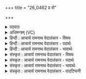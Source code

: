 +++
title = "26_0462 प्र वो"

+++
<details><summary>पदपाठः</summary>

प्र꣢। वः꣣। महे꣢। म꣣त꣡यः꣢। य꣣न्तु। वि꣡ष्ण꣢꣯वे। म꣣रु꣡त्व꣢ते। गि꣣रिजाः꣢। गि꣣रि। जाः꣢। ए꣣वया꣡म꣢रुत्। ए꣣वया꣢। म꣣रुत्। प्र꣢। श꣡र्धा꣢꣯य। प्र। य꣡ज्य꣢꣯वे। सु꣣खाद꣡ये꣢। सु꣣। खाद꣡ये꣢। त꣣व꣡से꣢। भ꣣न्द꣡दि꣢ष्टये। भ꣣न्द꣢त्। इ꣣ष्टये। धु꣡नि꣢꣯व्रताय। धु꣡नि꣢꣯। व्र꣣ताय। श꣡व꣢꣯से। ४६२।
</details>

<details><summary>अधिमन्त्रम् (VC)</summary>

- मरुतः
- एवयामरुदात्रेयः
- अतिजगती
- निषादः
- ऐन्द्रं काण्डम्
</details>

<details><summary>हिन्दी : आचार्य रामनाथ वेदालंकार - विषयः</summary>

अगले मन्त्र के देवता ‘मरुतः’ हैं। इसमें विष्णु और मरुतों की सहायता से आत्मिक और राष्ट्रिय उत्कर्ष पाने की प्रेरणा है।
</details>

<details><summary>हिन्दी : आचार्य रामनाथ वेदालंकार - पदार्थः</summary>

पदार्थान्वय -  प्रथम—अध्यात्म-पक्ष में। हे साथियों ! (महे) महान्, (मरुत्वते) प्राणयुक्त (विष्णवे) सारे शरीर में व्याप्त क्रियावाले अपने जीवात्मा के प्रोत्साहनार्थ (वः) तुम्हारी (मतयः) बुद्धियाँ वा वाणियाँ (प्र यन्तु) प्रवृत्त हों, जो जीवात्मा (गिरिजाः) पर्वत-सदृश शरीर में जन्मा हुआ और (यवयामरुत्) वेगवान् प्राणवाला है। (यज्यवे) शरीर-सञ्चालन रूप यज्ञ के कर्ता, (सुखादये) रोग आदियों को पूर्णतः खा जानेवाले (तवसे) शरीर से वृद्धिशील, (भन्ददिष्टये) सुखजनक शतायुष्य रूप इष्टि को करनेवाले, (धुनिव्रताय) शारीरिक और मानसिक दोषों को कंपित करनेवाले कर्म से युक्त (शवसे) बलवान् (शर्धाय) प्राणबल को पाने के लिए भी, तुम्हारी बुद्धियाँ वा वाणियाँ (प्र प्र यन्तु) प्रकृष्ट रूप से प्रवृत्त हों ॥ द्वितीय—राष्ट्र के पक्ष में। हे राष्ट्रवासियो ! (महे) महान् (मरुत्वते) प्रशस्त योद्धा सैनिकों से युक्त (विष्णवे) यानों द्वारा जल, स्थल, अन्तरिक्ष तीनों स्थानों में व्याप्त होनेवाले राजा के लिए (वः) तुम्हारी (मतयः) वाणियाँ (प्र यन्तु) प्रवृत्त हों, जो राजा (गिरिजाः) पर्वततुल्य सर्वोच्च पद पर अभिषिक्त और (एवया-मरुत्) वेगवान् सैनिकोंवाला है। और (यज्यवे) राष्ट्ररक्षा-रूप यज्ञ के अनुष्ठाता, (सुखादये) उत्कृष्ट पादत्राणों और हस्तत्राणों से युक्त, (तवसे) गतिमान्, कर्मण्य, (भन्ददिष्टये) संग्रामरूप यज्ञ से सुख पानेवाले, (धुनिव्रताय) शत्रुप्रकम्पक कर्मोंवाले, (शवसे) बलवान् (शर्धाय) वीर योद्धाओं के सैन्य के लिए भी, तुम्हारी वाणियाँ (प्र प्र यन्तु) अतिशय प्रवृत्त हों, अर्थात् तुम राजा की तथा उसके सैन्यगण की प्रशंसा करो और उन्हें उत्तम उद्बोधन दो ॥६॥ इस मन्त्र में श्लेषालङ्कार है ॥६॥
</details>

<details><summary>हिन्दी : आचार्य रामनाथ वेदालंकार - भावार्थः</summary>

भावार्थ -  मनुष्य जब प्राणायाम से शारीरिक और मानसिक दोषों को जलाकर आत्मिक बल बढ़ाते हैं, तब सब सिद्धियाँ उन्हें हस्तगत हो जाती हैं। वैसे ही राष्ट्र के वीर सैनिक सब शत्रुओं को कँपा कर जब राजा के बल को बढ़ाते हैं, तब राष्ट्र में सब उन्नतियाँ भासित होने लगती हैं ॥६॥
</details>

<details><summary>संस्कृत : आचार्य रामनाथ वेदालंकार - विषयः</summary>

अथ मरुतो देवताः। विष्णोर्मरुतां च साहाय्येनात्मिकं राष्ट्रियं चोत्कर्षं प्राप्तुं प्रेरयति।
</details>

<details><summary>संस्कृत : आचार्य रामनाथ वेदालंकार - पदार्थः</summary>

पदार्थान्वय -  प्रथमः—अध्यात्मपरः। हे सखायः ! (महे) महते, (मरुत्वते) प्राणवते (विष्णवे) सर्वस्मिन् शरीरे व्याप्तक्रियाय जीवात्मना जीवात्मनः प्रोत्साहनायेत्यर्थः (वः) युष्माकम् (मतयः) बुद्धयः वाचो वा। वाग् वै मतिः। श० ८।१।२।७। (प्र यन्तु) प्रवर्तन्ताम्, यः विष्णुः जीवात्मा (गिरिजाः) गिरौ पर्वतवद् विद्यमाने देहे गृहीतजन्मा, (एवयामरुत्) वेगवत्प्राणश्च वर्तते। एवेन वेगेन यान्तीति एवयाः। एवयाः वेगगामिनः मरुतः प्राणाः सहचराः यस्य स एवयामरुत्। किञ्च, (यज्यवे) शरीरसञ्चालनरूपयज्ञकर्त्रे, (सुखादये) रोगादीनां सुभक्षकाय, (तवसे) शरीरेण वृद्धिशीलाय। तौति वर्द्धते इति तवाः तस्मै। तु गतिवृद्धिहिंसासु सौत्रो धातुः, तत औणादिकः असुन् प्रत्ययः. (भन्ददिष्टये) भन्दन्ती सुखयन्ती इष्टिः शतसंवत्सरजीवनरूपा यस्मात् तस्मै, (धुनिव्रताय) धुनि शारीरमानसदोषप्रकम्पकं व्रतं कर्म यस्य तस्मै, (शवसे) बलवते (शर्धाय) मारुताय गणाय प्राणसमूहाय। शृधु प्रसहने चुरादिः, शर्धयति प्रसहते इति शर्धः तस्मै। वः मतयः बुद्धयो वाचो वा (प्र प्र) प्र यन्तु, प्र यन्तु, प्रकर्षेण प्रवर्तन्ताम् ॥ अथ द्वितीयः—राष्ट्रपरः। हे राष्ट्रवासिनः ! (महे) महते, (मरुत्वते) प्रशस्ताः मरुतः योद्धारः सैनिकाः अस्य सन्तीति तस्मै (विष्णवे) त्रिविक्रमाय जलस्थलाकाशगामिने नृपतये, तं स्तोतुं बोधयितुं वा (वः) युष्माकम् (मतयः) वाचः (प्र यन्तु) प्रवर्तन्ताम्, यः विष्णुः नृपतिः (गिरिजाः) पर्वतवद् राष्ट्रस्य सर्वोन्नते पदेऽभिषिक्तः (एवयामरुत्) वेगवत्सैनिकश्च वर्तते। किञ्च, (यज्यवे) राष्ट्ररक्षायज्ञस्य अनुष्ठात्रे, (सुखादये) उत्कृष्टाः खादयः पादत्राणाः हस्तत्राणाश्च यस्य तस्मै। अंसे॑षु व ऋ॒ष्टयः॑ प॒त्सु खा॒दयः॒। ऋ० ५।५४।११, हस्ते॑षु खा॒दिश्च॑ कृ॒तिश्च॒ संद॑धे। ऋ० १।१६८।३ इति श्रुतिः। (तवसे) गतिमते, कर्मण्याय। तवतेर्गतिकर्मणः। असुन्। (भन्ददिष्टये) भन्दन्ती सुखयित्री इष्टिः संग्रामरूपा यस्य तस्मै, (धुनिव्रताय) शत्रुप्रकम्पककर्मणे, (शवसे) बलवते (शर्धाय) मारुताय वीरभटानां सैन्याय, वः मतयः वाचः (प्र प्र) अतिशयने प्रवर्तन्ताम्। यूयं विष्णुं राजानं तदीयं सैन्यगणं च प्रशंसत प्रोद्बोधयत चेत्यर्थः ॥२ क्री॒ळं वः॒ शर्धो॒ मारु॑तमनर्वा॒णं॑ रथे॒शुभ॑म्। कण्वा॑ अ॒भिप्रगा॑यत ॥ ऋ० १।३७।१, प्र वः॒ शर्धा॑य॒ धृष्व॑ये त्वे॒षद्यु॑म्नाय शु॒ष्मिणे॑। दे॒वत्तं॒ ब्रह्म॑ गायत ॥ ऋ० १।३७।४ इत्यादिवचनात् शर्धशब्देन मारुतो गण उच्यते। ते क्री॒डयो॒ धुन॑यो॒ भ्राज॑दृष्टयः स्व॒यं म॑हि॒त्वं प॑नयन्त॒ धूत॑यः ॥ ऋ० १।८७।३ इति वचनाच्च मरुतां धुनिव्रतत्वम् ॥६॥ अत्र श्लेषालङ्कारः ॥६॥
</details>

<details><summary>संस्कृत : आचार्य रामनाथ वेदालंकार - भावार्थः</summary>

भावार्थ -  मनुष्या यदा प्राणायामेन शारीरं मानसं च मलं दग्ध्वाऽऽत्मबलं वर्द्धयन्ति तदा सर्वाः सिद्धयस्तेषां हस्तगता भवन्ति। तथैव राष्ट्रस्य वीरसैनिकाः सर्वान् रिपून् प्रकम्प्य यदा राजबलं वर्द्धयन्ति तदा राष्ट्रे सर्वा उन्नतयो विभासन्ते ॥६॥
</details>

<details><summary>संस्कृत : आचार्य रामनाथ वेदालंकार - पादटिप्पनी</summary>

टिप्पनी -   १. ऋ० ५।८७।१। २. ऋग्भाष्ये दयानन्दर्षिर्मन्त्रमिमम् ‘अथ मनुष्यान् कथं किं प्राप्नोति’ इति विषये व्याख्यातवान्।
</details>